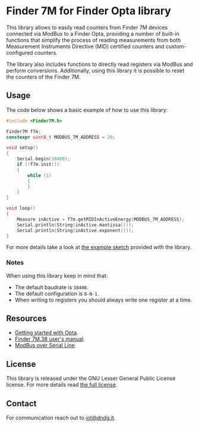 # Finder 7M for Finder Opta library

This library allows to easily read counters from Finder 7M devices connected via ModBus to a Finder Opta, providing a number of built-in functions that simplify the process of reading measurements from both Measurement Instruments Directive (MID) certified counters and custom-configured counters.

The library also includes functions to directly read registers via ModBus and perform conversions. Additionally, using this library it is possible to reset the counters of the Finder 7M.

## Usage

The code below shows a basic example of how to use this library:

```cpp
#include <Finder7M.h>

Finder7M f7m;
constexpr uint8_t MODBUS_7M_ADDRESS = 20;

void setup()
{
    Serial.begin(38400);
    if (!f7m.init())
    {
        while (1)
        {
        }
    }
}

void loop()
{
    Measure inActive = f7m.getMIDInActiveEnergy(MODBUS_7M_ADDRESS);
    Serial.println(String(inActive.mantissa()));
    Serial.println(String(inActive.exponent()));
}
```

For more details take a look at [the example sketch](./examples/Opta7MReads/Opta7MReads.ino) provided with the library.

### Notes

When using this library keep in mind that:
* The default baudrate is `38400`.
* The default configuration is `8-N-1`.
* When writing to registers you should always write one register at a time.

## Resources

* [Getting started with Opta](https://opta.findernet.com/en/tutorial/getting-started).
* [Finder 7M.38 user's manual](https://cdn.findernet.com/app/uploads/manual7M38_EN.pdf).
* [ModBus over Serial Line](https://www.modbus.org/docs/Modbus_over_serial_line_V1_02.pdf).

## License

This library is released under the GNU Lesser General Public License license. For more details read [the full license](./LICENSE.txt).

## Contact

For communication reach out to iot@dndg.it.
